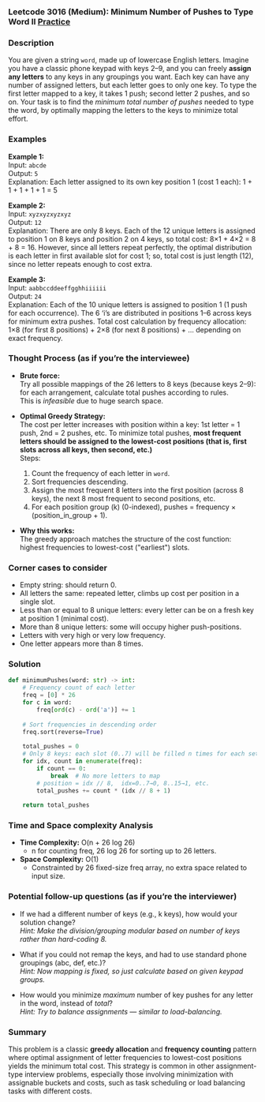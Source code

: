 ### Leetcode 3016 (Medium): Minimum Number of Pushes to Type Word II [Practice](https://leetcode.com/problems/minimum-number-of-pushes-to-type-word-ii)

### Description  
You are given a string `word`, made up of lowercase English letters. Imagine you have a classic phone keypad with keys 2–9, and you can freely **assign any letters** to any keys in any groupings you want. Each key can have any number of assigned letters, but each letter goes to only one key. To type the first letter mapped to a key, it takes 1 push; second letter 2 pushes, and so on. Your task is to find the *minimum total number of pushes* needed to type the word, by optimally mapping the letters to the keys to minimize total effort.

### Examples  

**Example 1:**  
Input: `abcde`  
Output: `5`  
Explanation: Each letter assigned to its own key position 1 (cost 1 each): 1 + 1 + 1 + 1 + 1 = 5

**Example 2:**  
Input: `xyzxyzxyzxyz`  
Output: `12`  
Explanation: There are only 8 keys. Each of the 12 unique letters is assigned to position 1 on 8 keys and position 2 on 4 keys, so total cost: 8×1 + 4×2 = 8 + 8 = 16. However, since all letters repeat perfectly, the optimal distribution is each letter in first available slot for cost 1; so, total cost is just length (12), since no letter repeats enough to cost extra.

**Example 3:**  
Input: `aabbccddeeffgghhiiiiii`  
Output: `24`  
Explanation: Each of the 10 unique letters is assigned to position 1 (1 push for each occurrence). The 6 ‘i’s are distributed in positions 1–6 across keys for minimum extra pushes. Total cost calculation by frequency allocation: 1×8 (for first 8 positions) + 2×8 (for next 8 positions) + ... depending on exact frequency.

### Thought Process (as if you’re the interviewee)  
- **Brute force:**  
  Try all possible mappings of the 26 letters to 8 keys (because keys 2–9): for each arrangement, calculate total pushes according to rules.  
  This is *infeasible* due to huge search space.

- **Optimal Greedy Strategy:**  
  The cost per letter increases with position within a key: 1st letter = 1 push, 2nd = 2 pushes, etc. To minimize total pushes, **most frequent letters should be assigned to the lowest-cost positions (that is, first slots across all keys, then second, etc.)**  
  Steps:  
  1. Count the frequency of each letter in `word`.
  2. Sort frequencies descending.
  3. Assign the most frequent 8 letters into the first position (across 8 keys), the next 8 most frequent to second positions, etc.
  4. For each position group \(k\) (0-indexed), pushes = frequency × (position_in_group + 1).

- **Why this works:**  
  The greedy approach matches the structure of the cost function: highest frequencies to lowest-cost ("earliest") slots.

### Corner cases to consider  
- Empty string: should return 0.
- All letters the same: repeated letter, climbs up cost per position in a single slot.
- Less than or equal to 8 unique letters: every letter can be on a fresh key at position 1 (minimal cost).
- More than 8 unique letters: some will occupy higher push-positions.
- Letters with very high or very low frequency.
- One letter appears more than 8 times.

### Solution

```python
def minimumPushes(word: str) -> int:
    # Frequency count of each letter
    freq = [0] * 26
    for c in word:
        freq[ord(c) - ord('a')] += 1
    
    # Sort frequencies in descending order
    freq.sort(reverse=True)
    
    total_pushes = 0
    # Only 8 keys: each slot (0..7) will be filled n times for each set of 8
    for idx, count in enumerate(freq):
        if count == 0:
            break  # No more letters to map
        # position = idx // 8,  idx=0..7→0, 8..15→1, etc.
        total_pushes += count * (idx // 8 + 1)
    
    return total_pushes
```

### Time and Space complexity Analysis  

- **Time Complexity:** O(n + 26 log 26)  
  - n for counting freq, 26 log 26 for sorting up to 26 letters.
- **Space Complexity:** O(1)  
  - Constrainted by 26 fixed-size freq array, no extra space related to input size.

### Potential follow-up questions (as if you’re the interviewer)  

- If we had a different number of keys (e.g., k keys), how would your solution change?  
  *Hint: Make the division/grouping modular based on number of keys rather than hard-coding 8.*

- What if you could not remap the keys, and had to use standard phone groupings (abc, def, etc.)?  
  *Hint: Now mapping is fixed, so just calculate based on given keypad groups.*

- How would you minimize *maximum* number of key pushes for any letter in the word, instead of *total*?  
  *Hint: Try to balance assignments — similar to load-balancing.*

### Summary
This problem is a classic **greedy allocation** and **frequency counting** pattern where optimal assignment of letter frequencies to lowest-cost positions yields the minimum total cost. This strategy is common in other assignment-type interview problems, especially those involving minimization with assignable buckets and costs, such as task scheduling or load balancing tasks with different costs.